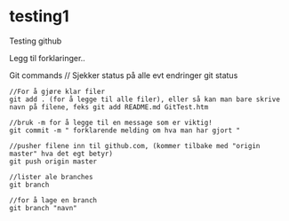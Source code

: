 # testing1
Testing github



Legg til forklaringer..


Git commands
    // Sjekker status på alle evt endringer
    git status

    //For å gjøre klar filer
    git add . (for å legge til alle filer), eller så kan man bare skrive navn på filene, feks git add README.md GitTest.htm

    //bruk -m for å legge til en message som er viktig!
    git commit -m " forklarende melding om hva man har gjort "

    //pusher filene inn til github.com, (kommer tilbake med "origin master" hva det egt betyr)
    git push origin master

    //lister ale branches
    git branch

    //for å lage en branch
    git branch "navn"

